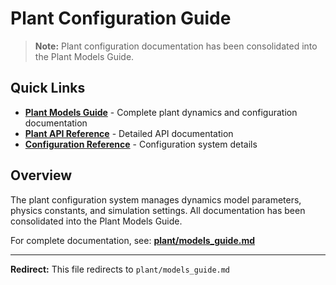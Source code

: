 # Plant Configuration Guide

> **Note:** Plant configuration documentation has been consolidated into the Plant Models Guide.

## Quick Links

- **[Plant Models Guide](plant/models_guide.md)** - Complete plant dynamics and configuration documentation
- **[Plant API Reference](reference/plant/core___init__.md)** - Detailed API documentation
- **[Configuration Reference](reference/plant/configurations_base_config.md)** - Configuration system details

## Overview

The plant configuration system manages dynamics model parameters, physics constants, and simulation settings. All documentation has been consolidated into the Plant Models Guide.

For complete documentation, see: **[plant/models_guide.md](plant/models_guide.md)**

---

**Redirect:** This file redirects to `plant/models_guide.md`
